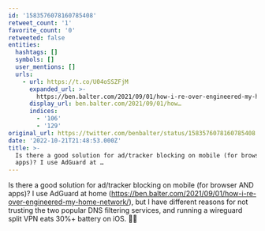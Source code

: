 ```yaml
---
id: '1583576078160785408'
retweet_count: '1'
favorite_count: '0'
retweeted: false
entities:
  hashtags: []
  symbols: []
  user_mentions: []
  urls:
    - url: https://t.co/U04oSSZFjM
      expanded_url: >-
        https://ben.balter.com/2021/09/01/how-i-re-over-engineered-my-home-network/
      display_url: ben.balter.com/2021/09/01/how…
      indices:
        - '106'
        - '129'
original_url: https://twitter.com/benbalter/status/1583576078160785408
date: '2022-10-21T21:48:53.000Z'
title: >-
  Is there a good solution for ad/tracker blocking on mobile (for browser AND
  apps)? I use AdGuard at …
---
```


Is there a good solution for ad/tracker blocking on mobile (for browser AND apps)? I use AdGuard at home (https://ben.balter.com/2021/09/01/how-i-re-over-engineered-my-home-network/), but I have different reasons for not trusting the two popular DNS filtering services, and running a wireguard split VPN eats 30%+ battery on iOS. 🤷‍♂️